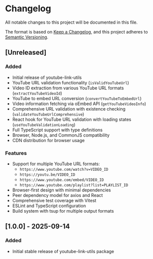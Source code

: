 # Changelog

All notable changes to this project will be documented in this file.

The format is based on [Keep a Changelog](https://keepachangelog.com/en/1.0.0/),
and this project adheres to [Semantic Versioning](https://semver.org/spec/v2.0.0.html).

## [Unreleased]

### Added

- Initial release of youtube-link-utils
- YouTube URL validation functionality (`isValidYouTubeUrl`)
- Video ID extraction from various YouTube URL formats (`extractYouTubeVideoId`)
- YouTube to embed URL conversion (`convertYouTubeToEmbedUrl`)
- Video information fetching via oEmbed API (`getYouTubeVideoInfo`)
- Comprehensive URL validation with existence checking (`validateYouTubeUrlComprehensive`)
- React hook for YouTube URL validation with loading states (`useYouTubeValidationLoading`)
- Full TypeScript support with type definitions
- Browser, Node.js, and CommonJS compatibility
- CDN distribution for browser usage

### Features

- Support for multiple YouTube URL formats:
  - `https://www.youtube.com/watch?v=VIDEO_ID`
  - `https://youtu.be/VIDEO_ID`
  - `https://www.youtube.com/embed/VIDEO_ID`
  - `https://www.youtube.com/playlist?list=PLAYLIST_ID`
- Browser-first design with minimal dependencies
- Peer dependency model for axios and React
- Comprehensive test coverage with Vitest
- ESLint and TypeScript configuration
- Build system with tsup for multiple output formats

## [1.0.0] - 2025-09-14

### Added

- Initial stable release of youtube-link-utils package
